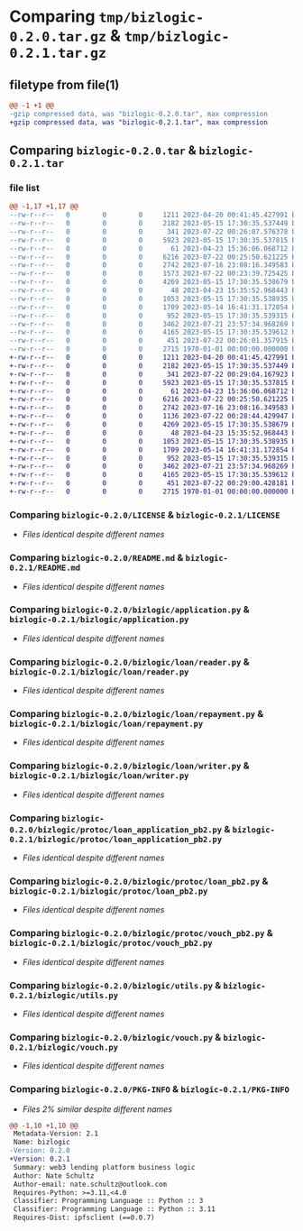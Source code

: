 # Comparing `tmp/bizlogic-0.2.0.tar.gz` & `tmp/bizlogic-0.2.1.tar.gz`

## filetype from file(1)

```diff
@@ -1 +1 @@
-gzip compressed data, was "bizlogic-0.2.0.tar", max compression
+gzip compressed data, was "bizlogic-0.2.1.tar", max compression
```

## Comparing `bizlogic-0.2.0.tar` & `bizlogic-0.2.1.tar`

### file list

```diff
@@ -1,17 +1,17 @@
--rw-r--r--   0        0        0     1211 2023-04-20 00:41:45.427991 bizlogic-0.2.0/LICENSE
--rw-r--r--   0        0        0     2182 2023-05-15 17:30:35.537449 bizlogic-0.2.0/README.md
--rw-r--r--   0        0        0      341 2023-07-22 00:26:07.576378 bizlogic-0.2.0/bizlogic/__init__.py
--rw-r--r--   0        0        0     5923 2023-05-15 17:30:35.537815 bizlogic-0.2.0/bizlogic/application.py
--rw-r--r--   0        0        0       61 2023-04-23 15:36:06.068712 bizlogic-0.2.0/bizlogic/loan/__init__.py
--rw-r--r--   0        0        0     6216 2023-07-22 00:25:50.621225 bizlogic-0.2.0/bizlogic/loan/reader.py
--rw-r--r--   0        0        0     2742 2023-07-16 23:08:16.349583 bizlogic-0.2.0/bizlogic/loan/repayment.py
--rw-r--r--   0        0        0     1573 2023-07-22 00:23:39.725425 bizlogic-0.2.0/bizlogic/loan/status.py
--rw-r--r--   0        0        0     4269 2023-05-15 17:30:35.538679 bizlogic-0.2.0/bizlogic/loan/writer.py
--rw-r--r--   0        0        0       48 2023-04-23 15:35:52.968443 bizlogic-0.2.0/bizlogic/protoc/__init__.py
--rw-r--r--   0        0        0     1053 2023-05-15 17:30:35.538935 bizlogic-0.2.0/bizlogic/protoc/loan_application_pb2.py
--rw-r--r--   0        0        0     1709 2023-05-14 16:41:31.172854 bizlogic-0.2.0/bizlogic/protoc/loan_pb2.py
--rw-r--r--   0        0        0      952 2023-05-15 17:30:35.539315 bizlogic-0.2.0/bizlogic/protoc/vouch_pb2.py
--rw-r--r--   0        0        0     3462 2023-07-21 23:57:34.968269 bizlogic-0.2.0/bizlogic/utils.py
--rw-r--r--   0        0        0     4165 2023-05-15 17:30:35.539612 bizlogic-0.2.0/bizlogic/vouch.py
--rw-r--r--   0        0        0      451 2023-07-22 00:26:01.357915 bizlogic-0.2.0/pyproject.toml
--rw-r--r--   0        0        0     2715 1970-01-01 00:00:00.000000 bizlogic-0.2.0/PKG-INFO
+-rw-r--r--   0        0        0     1211 2023-04-20 00:41:45.427991 bizlogic-0.2.1/LICENSE
+-rw-r--r--   0        0        0     2182 2023-05-15 17:30:35.537449 bizlogic-0.2.1/README.md
+-rw-r--r--   0        0        0      341 2023-07-22 00:29:04.167923 bizlogic-0.2.1/bizlogic/__init__.py
+-rw-r--r--   0        0        0     5923 2023-05-15 17:30:35.537815 bizlogic-0.2.1/bizlogic/application.py
+-rw-r--r--   0        0        0       61 2023-04-23 15:36:06.068712 bizlogic-0.2.1/bizlogic/loan/__init__.py
+-rw-r--r--   0        0        0     6216 2023-07-22 00:25:50.621225 bizlogic-0.2.1/bizlogic/loan/reader.py
+-rw-r--r--   0        0        0     2742 2023-07-16 23:08:16.349583 bizlogic-0.2.1/bizlogic/loan/repayment.py
+-rw-r--r--   0        0        0     1136 2023-07-22 00:28:44.429947 bizlogic-0.2.1/bizlogic/loan/status.py
+-rw-r--r--   0        0        0     4269 2023-05-15 17:30:35.538679 bizlogic-0.2.1/bizlogic/loan/writer.py
+-rw-r--r--   0        0        0       48 2023-04-23 15:35:52.968443 bizlogic-0.2.1/bizlogic/protoc/__init__.py
+-rw-r--r--   0        0        0     1053 2023-05-15 17:30:35.538935 bizlogic-0.2.1/bizlogic/protoc/loan_application_pb2.py
+-rw-r--r--   0        0        0     1709 2023-05-14 16:41:31.172854 bizlogic-0.2.1/bizlogic/protoc/loan_pb2.py
+-rw-r--r--   0        0        0      952 2023-05-15 17:30:35.539315 bizlogic-0.2.1/bizlogic/protoc/vouch_pb2.py
+-rw-r--r--   0        0        0     3462 2023-07-21 23:57:34.968269 bizlogic-0.2.1/bizlogic/utils.py
+-rw-r--r--   0        0        0     4165 2023-05-15 17:30:35.539612 bizlogic-0.2.1/bizlogic/vouch.py
+-rw-r--r--   0        0        0      451 2023-07-22 00:29:00.428181 bizlogic-0.2.1/pyproject.toml
+-rw-r--r--   0        0        0     2715 1970-01-01 00:00:00.000000 bizlogic-0.2.1/PKG-INFO
```

### Comparing `bizlogic-0.2.0/LICENSE` & `bizlogic-0.2.1/LICENSE`

 * *Files identical despite different names*

### Comparing `bizlogic-0.2.0/README.md` & `bizlogic-0.2.1/README.md`

 * *Files identical despite different names*

### Comparing `bizlogic-0.2.0/bizlogic/application.py` & `bizlogic-0.2.1/bizlogic/application.py`

 * *Files identical despite different names*

### Comparing `bizlogic-0.2.0/bizlogic/loan/reader.py` & `bizlogic-0.2.1/bizlogic/loan/reader.py`

 * *Files identical despite different names*

### Comparing `bizlogic-0.2.0/bizlogic/loan/repayment.py` & `bizlogic-0.2.1/bizlogic/loan/repayment.py`

 * *Files identical despite different names*

### Comparing `bizlogic-0.2.0/bizlogic/loan/writer.py` & `bizlogic-0.2.1/bizlogic/loan/writer.py`

 * *Files identical despite different names*

### Comparing `bizlogic-0.2.0/bizlogic/protoc/loan_application_pb2.py` & `bizlogic-0.2.1/bizlogic/protoc/loan_application_pb2.py`

 * *Files identical despite different names*

### Comparing `bizlogic-0.2.0/bizlogic/protoc/loan_pb2.py` & `bizlogic-0.2.1/bizlogic/protoc/loan_pb2.py`

 * *Files identical despite different names*

### Comparing `bizlogic-0.2.0/bizlogic/protoc/vouch_pb2.py` & `bizlogic-0.2.1/bizlogic/protoc/vouch_pb2.py`

 * *Files identical despite different names*

### Comparing `bizlogic-0.2.0/bizlogic/utils.py` & `bizlogic-0.2.1/bizlogic/utils.py`

 * *Files identical despite different names*

### Comparing `bizlogic-0.2.0/bizlogic/vouch.py` & `bizlogic-0.2.1/bizlogic/vouch.py`

 * *Files identical despite different names*

### Comparing `bizlogic-0.2.0/PKG-INFO` & `bizlogic-0.2.1/PKG-INFO`

 * *Files 2% similar despite different names*

```diff
@@ -1,10 +1,10 @@
 Metadata-Version: 2.1
 Name: bizlogic
-Version: 0.2.0
+Version: 0.2.1
 Summary: web3 lending platform business logic
 Author: Nate Schultz
 Author-email: nate.schultz@outlook.com
 Requires-Python: >=3.11,<4.0
 Classifier: Programming Language :: Python :: 3
 Classifier: Programming Language :: Python :: 3.11
 Requires-Dist: ipfsclient (==0.0.7)
```

